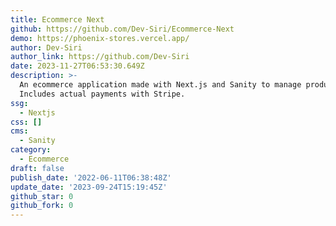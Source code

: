 ```yaml
---
title: Ecommerce Next
github: https://github.com/Dev-Siri/Ecommerce-Next
demo: https://phoenix-stores.vercel.app/
author: Dev-Siri
author_link: https://github.com/Dev-Siri
date: 2023-11-27T06:53:30.649Z
description: >-
  An ecommerce application made with Next.js and Sanity to manage products.
  Includes actual payments with Stripe.
ssg:
  - Nextjs
css: []
cms:
  - Sanity
category:
  - Ecommerce
draft: false
publish_date: '2022-06-11T06:38:48Z'
update_date: '2023-09-24T15:19:45Z'
github_star: 0
github_fork: 0
---
```

